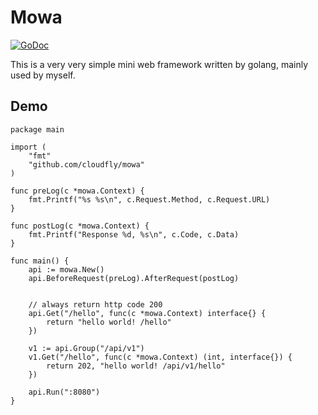 Mowa
====

[![GoDoc](http://godoc.org/github.com/cloudfly/mowa?status.svg)](http://godoc.org/github.com/cloudfly/mowa)

This is a very very simple mini web framework written by golang, mainly used by myself.

## Demo

```golang
package main

import (
	"fmt"
	"github.com/cloudfly/mowa"
)

func preLog(c *mowa.Context) {
	fmt.Printf("%s %s\n", c.Request.Method, c.Request.URL)
}

func postLog(c *mowa.Context) {
	fmt.Printf("Response %d, %s\n", c.Code, c.Data)
}

func main() {
	api := mowa.New()
	api.BeforeRequest(preLog).AfterRequest(postLog)


    // always return http code 200
	api.Get("/hello", func(c *mowa.Context) interface{} {
		return "hello world! /hello"
	})

	v1 := api.Group("/api/v1")
	v1.Get("/hello", func(c *mowa.Context) (int, interface{}) {
		return 202, "hello world! /api/v1/hello"
	})

	api.Run(":8080")
}
```
